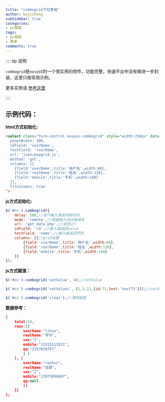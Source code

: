 ```yaml
---
title: "combogrid下拉表格"
author: bujichong
subSidebar: true
categories:
- pc框架
tags:
- pc框架 
- 表单
comments: true
---
```

:::: tip 说明

`combogrid`是`easyUI`的一个很实用的控件，功能完整，快速平台中没有做进一步封装，这里只做常用示例。

更多实例请 [参考这里](http://www.jeasyui.net/demo/494.html)

::::

## 示例代码：

**html方式初始化:**

```html
<select class="form-control easyui-combogrid" style="width:250px" data-options="
  panelWidth: 380,
  idField: 'userName',
  textField: 'realName',
  url: 'json/popgrid.js',
  method: 'get',
  columns: [[
    {field:'userName',title:'用户名',width:80},
    {field:'realName',title:'姓名',width:120},
    {field:'mobile',title:'手机',width:180}
  ]],
  fitColumns: true
">
```

**js方式初始化:**

```js
$('#cc').combogrid({
    delay: 500,//用户输入请求间隙时间
    mode: 'remote',//根据输入向远端请求
    url: 'get_data.php',//请求url
    idField: 'id',//输入框返回value
    textField: 'name',//输入框返回字符
    columns: [[//grid设置
        {field:'userName',title:'用户名',width:80},
        {field:'realName',title:'姓名',width:120},
        {field:'mobile',title:'手机',width:180}
    ]]
});
```

**js方式赋值：**

```js
$('#cc').combogrid('setValue', 6);//setValue

$('#cc').combogrid('setValues', [1,3,21,{id:73,text:'text73'}]);//setValues

$('#cc').combogrid('clear');//清除赋值
```

**数据参考：**

```json
{
    total:54,
    rows:[{
        userName:"lihua",
        realName:"李华",
        sex:"1",
        mobile:"13315113521",
        qq:"2357028767"
        } ]
    }, {
        userName:"raohui",
        realName:"饶慧",
        sex:"2",
        mobile:"13975896807",
        qq:null
        }]
    }]
};
```
